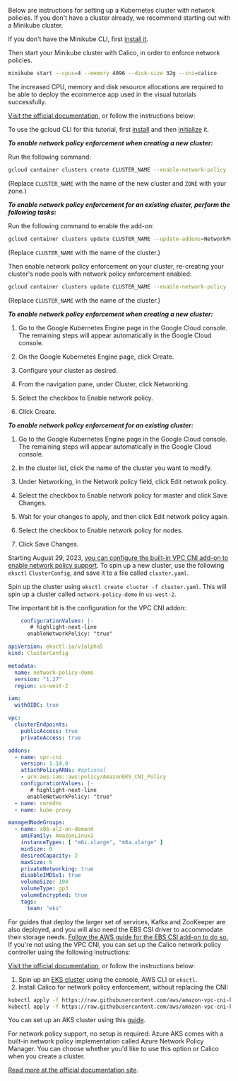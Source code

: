 Below are instructions for setting up a Kubernetes cluster with network policies.
If you don't have a cluster already, we recommend starting out with a Minikube cluster.

<Tabs groupId="cni">
<TabItem value="minikube" label="Minikube">

If you don't have the Minikube CLI, first [install it](https://minikube.sigs.k8s.io/docs/start/). 

Then start your Minikube cluster with Calico, in order to enforce network policies.

```bash
minikube start --cpus=4 --memory 4096 --disk-size 32g --cni=calico
```
The increased CPU, memory and disk resource allocations are required to be able to deploy the ecommerce app used in the visual tutorials successfully.

</TabItem>
<TabItem value="gke" label="Google GKE">
<a href="https://cloud.google.com/kubernetes-engine/docs/how-to/network-policy#gcloud">Visit the official documentation</a>, or follow the instructions below:
<Tabs>
<TabItem value="cli" label="gcloud CLI">

To use the gcloud CLI for this tutorial, first [install](https://cloud.google.com/sdk/docs/install) and then 
[initialize](https://cloud.google.com/sdk/docs/initializing) it.

***To enable network policy enforcement when creating a new cluster:***

Run the following command:
```bash
gcloud container clusters create CLUSTER_NAME --enable-network-policy --zone=ZONE
```
(Replace `CLUSTER_NAME` with the name of the new cluster and `ZONE` with your zone.)

***To enable network policy enforcement for an existing cluster, perform the following tasks:***

Run the following command to enable the add-on:
```bash
gcloud container clusters update CLUSTER_NAME --update-addons=NetworkPolicy=ENABLED
```
(Replace `CLUSTER_NAME` with the name of the cluster.)

Then enable network policy enforcement on your cluster, re-creating your cluster's node pools with network policy enforcement enabled:
```bash
gcloud container clusters update CLUSTER_NAME --enable-network-policy
```
(Replace `CLUSTER_NAME` with the name of the cluster.)

</TabItem>
<TabItem value="console" label="Console">

***To enable network policy enforcement when creating a new cluster:***

1. Go to the Google Kubernetes Engine page in the Google Cloud console.
   The remaining steps will appear automatically in the Google Cloud console.

2. On the Google Kubernetes Engine page, click Create.
3. Configure your cluster as desired.
4. From the navigation pane, under Cluster, click Networking.
5. Select the checkbox to Enable network policy.
6. Click Create.


***To enable network policy enforcement for an existing cluster:***

1. Go to the Google Kubernetes Engine page in the Google Cloud console. The remaining steps will appear automatically in the Google Cloud console.

2. In the cluster list, click the name of the cluster you want to modify.
3. Under Networking, in the Network policy field, click Edit network policy.
4. Select the checkbox to Enable network policy for master and click Save Changes.
5. Wait for your changes to apply, and then click Edit network policy again.
6. Select the checkbox to Enable network policy for nodes.
7. Click Save Changes.

</TabItem>
</Tabs>
</TabItem>
<TabItem value="eks" label="AWS EKS">

Starting August 29, 2023, [you can configure the built-in VPC CNI add-on to enable network policy support](https://aws.amazon.com/blogs/containers/amazon-vpc-cni-now-supports-kubernetes-network-policies).
To spin up a new cluster, use the following `eksctl` `ClusterConfig`, and save it to a file called `cluster.yaml`.

Spin up the cluster using `eksctl create cluster -f cluster.yaml`. This will spin up a cluster called `network-policy-demo` in `us-west-2`.

The important bit is the configuration for the VPC CNI addon:

```yaml
    configurationValues: |-
       # highlight-next-line
      enableNetworkPolicy: "true"
```

```yaml
apiVersion: eksctl.io/v1alpha5
kind: ClusterConfig

metadata:
  name: network-policy-demo
  version: "1.27"
  region: us-west-2

iam:
  withOIDC: true

vpc:
  clusterEndpoints:
    publicAccess: true
    privateAccess: true

addons:
  - name: vpc-cni
    version: 1.14.0
    attachPolicyARNs: #optional
    - arn:aws:iam::aws:policy/AmazonEKS_CNI_Policy 
    configurationValues: |-
       # highlight-next-line
      enableNetworkPolicy: "true"
  - name: coredns
  - name: kube-proxy

managedNodeGroups:
  - name: x86-al2-on-demand
    amiFamily: AmazonLinux2
    instanceTypes: [ "m6i.xlarge", "m6a.xlarge" ]
    minSize: 0
    desiredCapacity: 2
    maxSize: 6
    privateNetworking: true
    disableIMDSv1: true
    volumeSize: 100
    volumeType: gp3
    volumeEncrypted: true
    tags:
      team: "eks"
```

For guides that deploy the larger set of services, Kafka and ZooKeeper are also deployed, and you will also need the EBS CSI driver to accommodate their storage needs. [Follow the AWS guide for the EBS CSI add-on to do so.](https://docs.aws.amazon.com/eks/latest/userguide/managing-ebs-csi.html)
If you're not using the VPC CNI, you can set up the Calico network policy controller using the following instructions:

<a href="https://docs.aws.amazon.com/eks/latest/userguide/calico.html">Visit the official documentation</a>, or follow the instructions below:

1. Spin up an [EKS cluster](https://docs.aws.amazon.com/eks/latest/userguide/create-cluster.html) using the console, AWS CLI or `eksctl`.
2. Install Calico for network policy enforcement, without replacing the CNI:
```bash
kubectl apply -f https://raw.githubusercontent.com/aws/amazon-vpc-cni-k8s/v1.12.6/config/master/calico-operator.yaml
kubectl apply -f https://raw.githubusercontent.com/aws/amazon-vpc-cni-k8s/v1.12.6/config/master/calico-crs.yaml
```
</TabItem>
<TabItem value="aks" label="Azure AKS">

You can set up an AKS cluster using this [guide](https://learn.microsoft.com/en-us/azure/aks/learn/quick-kubernetes-deploy-cli).

For network policy support, no setup is required: Azure AKS comes with a built-in network policy implementation called Azure Network Policy Manager. You can choose whether you'd like to use this option or Calico when you create a cluster.


<a href="https://learn.microsoft.com/en-us/azure/aks/use-network-policies"> Read more at the official documentation site</a>.
</TabItem>
</Tabs>

